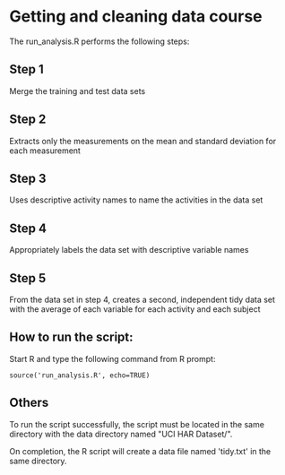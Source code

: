 # Getting and cleaning data course
The run_analysis.R performs the following steps:
## Step 1
Merge the training and test data sets
## Step 2
Extracts only the measurements on the mean and standard deviation for each measurement
## Step 3
Uses descriptive activity names to name the activities in the data set
## Step 4
Appropriately labels the data set with descriptive variable names
## Step 5
From the data set in step 4, creates a second,
independent tidy data set with the average of each
variable for each activity and each subject
## How to run the script:
Start R and type the following command from R prompt:
```
source('run_analysis.R', echo=TRUE)
```

## Others
To run the script successfully, the script must be located in
the same directory with the data directory named "UCI HAR Dataset/".

On completion, the R script will create a data file named 'tidy.txt' in
the same directory.
